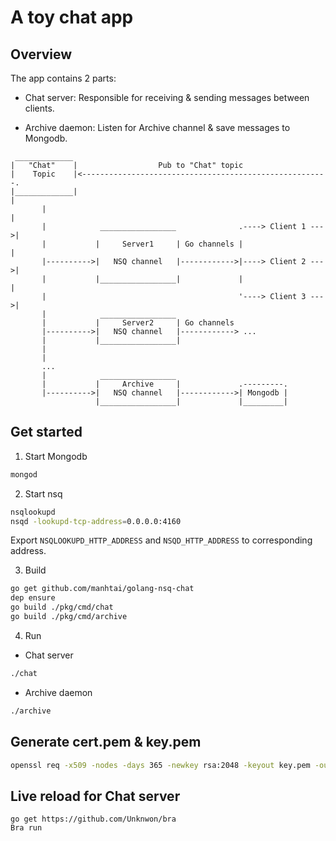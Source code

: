 A toy chat app
==============

## Overview

The app contains 2 parts:

- Chat server: Responsible for receiving & sending messages between clients.

- Archive daemon: Listen for Archive channel & save messages to Mongodb.

```
 _____________
|   "Chat"    |                  Pub to "Chat" topic
|    Topic    |<-------------------------------------------------------.
|_____________|                                                        |
       |                                                               |
       |            _________________              .----> Client 1 --->|
       |           |     Server1     | Go channels |                   |
       |---------->|   NSQ channel   |------------>|----> Client 2 --->|
       |           |_________________|             |                   |
       |                                           '----> Client 3 --->|
       |            _________________
       |           |     Server2     | Go channels
       |---------->|   NSQ channel   |------------> ...
       |           |_________________|
       |
       |
       ...
       |            _________________
       |           |     Archive     |             .---------.
       |---------->|   NSQ channel   |------------>| Mongodb |
                   |_________________|             |_________|

```

## Get started

1. Start Mongodb

```sh
mongod
```

2. Start nsq

```sh
nsqlookupd
nsqd -lookupd-tcp-address=0.0.0.0:4160
```

Export `NSQLOOKUPD_HTTP_ADDRESS` and `NSQD_HTTP_ADDRESS` to corresponding address.

3. Build

```sh
go get github.com/manhtai/golang-nsq-chat
dep ensure
go build ./pkg/cmd/chat
go build ./pkg/cmd/archive
```

4. Run

- Chat server

```sh
./chat
```

- Archive daemon

```sh
./archive
```

## Generate cert.pem & key.pem

```sh
openssl req -x509 -nodes -days 365 -newkey rsa:2048 -keyout key.pem -out cert.pem
```

## Live reload for Chat server

```
go get https://github.com/Unknwon/bra
Bra run
```
